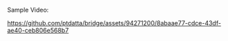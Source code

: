 Sample Video:

https://github.com/ptdatta/bridge/assets/94271200/8abaae77-cdce-43df-ae40-ceb806e568b7

